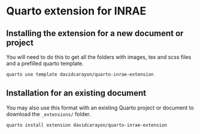 # Quarto extension for INRAE

## Installing the extension for a new document or project

You will need to do this to get all the folders with images, tex and scss files and a prefilled quarto template.

```bash
quarto use template davidcarayon/quarto-inrae-extension
```

## Installation for an existing document

You may also use this format with an existing Quarto project or document to download the `_extensions/` folder.

```bash
quarto install extension davidcarayon/quarto-inrae-extension
```
